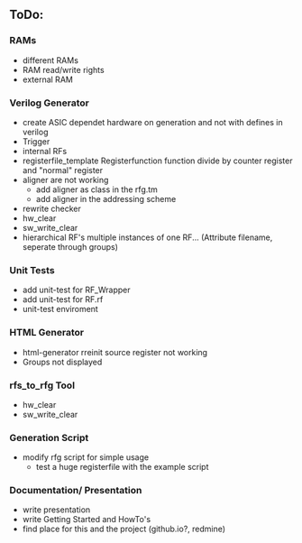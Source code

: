 ## ToDo:

### RAMs

- different RAMs
- RAM read/write rights
- external RAM

### Verilog Generator 

- create ASIC dependet hardware on generation and not with defines in verilog
- Trigger
- internal RFs
- registerfile_template Registerfunction function divide by counter register and "normal" register
- aligner are not working
	- add aligner as class in the rfg.tm
	- add aligner in the addressing scheme
- rewrite checker
- hw_clear
- sw_write_clear
- hierarchical RF's multiple instances of one RF... (Attribute filename, seperate through groups)

### Unit Tests 
- add unit-test for RF_Wrapper
- add unit-test for RF.rf
- unit-test enviroment

### HTML Generator 

- html-generator rreinit source register not working 
- Groups not displayed

### rfs_to_rfg Tool 

- hw_clear
- sw_write_clear

### Generation Script 

- modify rfg script for simple usage
	- test a huge registerfile with the example script

### Documentation/ Presentation

- write presentation
- write Getting Started and HowTo's
- find place for this and the project (github.io?, redmine)